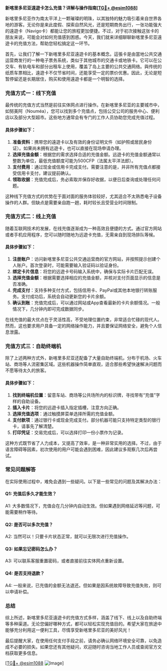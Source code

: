 **新喀里多尼亚遠遊卡怎么充值？详解与操作指南[[TG💪+ @esim1088](https://t.me/s/esim1088)]**

新喀里多尼亚作为南太平洋上一颗璀璨的明珠，以其独特的魅力吸引着来自世界各地的游客。无论你是来此度假、探索自然风光，还是短期商务出行，一张功能强大的遠遊卡（Navigo卡）都能让您的旅程更加便捷。不过，对于初次接触这张卡的朋友来说，可能会对如何充值感到困惑。今天，我们就来详细聊聊新喀里多尼亚遠遊卡的充值方法，帮助您轻松搞定这一环节。

首先，让我们了解一下新喀里多尼亚遠遊卡的基本概念。這張卡是由當地公共交通运营商发行的一种电子票务系统，类似于其他城市的交通卡或地铁卡。它可以在公交车、有轨电车和部分出租车上使用，覆盖了岛上主要的公共交通网络。與传统的纸质车票相比，遠遊卡不仅节省时间，还能享受一定的票价优惠。因此，无论是短暂停留还是长期居住，购买和使用遠遊卡都是一个明智的选择。

### **充值方式一：线下充值**
最传统的充值方式当然是前往实体网点进行操作。在新喀里多尼亚的主要城市中，如努美阿（Nouméa），您可以找到多个充值点，包括公交公司的服务中心、便利店以及部分大型超市。这些地方通常会有专门的工作人员协助您完成充值过程。

#### **具体步骤如下：**
1. **准备资料**：携带您的遠遊卡以及有效的身份证明文件（如护照或居民身份证）。如果尚未拥有远遊卡，也可以直接在现场申请办理。
2. **选择充值金额**：根据您的需求选择合适的充值金额。远遊卡的充值金额通常以整数为单位，最低充值额度可能为500CFP（法属太平洋法郎）。
3. **支付费用**：通过现金或信用卡完成支付。需要注意的是，并非所有充值点都接受信用卡支付，建议提前确认。
4. **领取收据**：充值完成后，务必索取并保存好收据，以便日后查询或处理任何问题。

这种线下充值方式的优势在于面对面的服务体验较好，尤其适合不太熟悉电子设备操作的人群。但缺点是需要亲自跑一趟，耗时较长且受营业时间限制。

### **充值方式二：线上充值**
随着互联网技术的发展，在线充值逐渐成为一种高效且便捷的方式。通过官方网站或者手机应用程序，您可以随时随地为远遊卡充值，无需亲自到现场排队等候。

#### **具体步骤如下：**
1. **注册账户**：访问新喀里多尼亚公共交通运营商的官方网站，并按照提示创建个人账户。首次登录时，可能需要输入验证码以验证身份。
2. **绑定卡片信息**：将您的远遊卡号码输入系统中，确保与实际卡片匹配无误。
3. **选择充值金额**：根据需要选择相应的充值金额，并核对支付页面显示的信息是否准确。
4. **完成支付**：支持多种支付方式，包括信用卡、PayPal或其他本地银行转账服务。支付成功后，系统会自动更新您的卡片余额。
5. **确认到账**：充值完成后，可以通过网站或App查看最新的卡片余额情况。一般情况下，几分钟内即可完成数据同步。

在线充值的最大优点在于灵活性高，不受地理位置约束，非常适合忙碌的现代人。然而，这也要求用户具备一定的网络操作能力，并且要保证网络安全，避免个人信息泄露。

### **充值方式三：自助终端机**
除了上述两种方式外，新喀里多尼亚还配备了大量自助终端机，分布于机场、火车站、商场等人流密集区域。这些机器操作简单直观，适合那些希望快速解决问题而不愿等待太久的旅客。

#### **具体步骤如下：**
1. **找到终端机位置**：留意车站、商场等公共场所内的标识牌，寻找带有“充值”字样的自助设备。
2. **插入卡片**：将您的远遊卡插入指定插槽，注意方向正确。
3. **选择充值选项**：通过触摸屏菜单选择所需的充值金额。
4. **支付款项**：通过银行卡或现金完成支付。部分机器可能只支持特定类型的银行卡，请事先了解清楚。
5. **打印凭证**：交易完成后，可以选择打印一份小票作为记录。

这种方式既节省了人力成本，又提高了效率，是一种非常实用的选择。不过，由于语言障碍等因素，初次使用的用户可能会遇到困难，因此建议多观察几次后再尝试。

### **常见问题解答**
在实际使用过程中，难免会遇到一些疑问。以下是一些常见的问题及其解决办法：

#### **Q1: 充值后多久才能生效？**
A1: 大多数情况下，充值会在几分钟内自动生效。但如果遇到网络延迟等问题，可能需要稍作等待。

#### **Q2: 是否可以多次充值？**
A2: 当然可以！只要卡片状态正常，就可以无限次进行充值操作。

#### **Q3: 如果忘记密码怎么办？**
A3: 可以联系客服重置密码，或者直接前往实体网点重新设置。

#### **Q4: 是否支持退款？**
A4: 一般来说，已充值的金额无法退还。但如果是因系统故障导致充值失败，则可以申请补偿。

### **总结**
综上所述，新喀里多尼亚遠遊卡的充值方式多样，涵盖了线下、线上以及自助终端等多种渠道。无论您偏好哪种方式，都可以轻松实现充值目的。希望大家在旅途中能够充分利用这一便利工具，尽情享受新喀里多尼亚的美好风光！

最后提醒大家，在使用任何支付手段之前，请务必确认网络环境安全可靠，以免造成不必要的损失。如果您还有其他疑问，欢迎随时咨询当地工作人员或查阅官方文档获取更多信息。

[[TG💪+ @esim1088](https://t.me/s/esim1088) ![Image](https://i.postimg.cc/4NQfJmqS/Snipaste-2025-05-13-00-14-12.png)]
